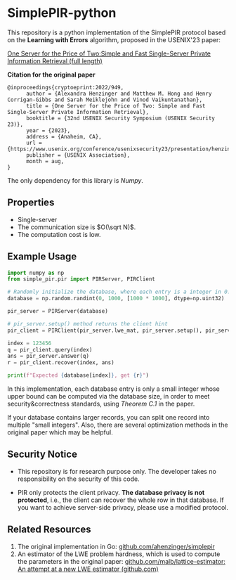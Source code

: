 # SimplePIR-python

This repository is a python implementation of the SimplePIR protocol based on the **Learning with Errors** algorithm, proposed in the USENIX'23 paper:

 [One Server for the Price of Two:Simple and Fast Single-Server Private Information Retrieval (full length)](https://eprint.iacr.org/2022/949.pdf)

**Citation for the original paper**

```
@inproceedings{cryptoeprint:2022/949,
      author = {Alexandra Henzinger and Matthew M. Hong and Henry Corrigan-Gibbs and Sarah Meiklejohn and Vinod Vaikuntanathan},
      title = {One Server for the Price of Two: Simple and Fast Single-Server Private Information Retrieval},
      booktitle = {32nd USENIX Security Symposium (USENIX Security 23)},
      year = {2023},
      address = {Anaheim, CA},
      url = {https://www.usenix.org/conference/usenixsecurity23/presentation/henzinger},
      publisher = {USENIX Association},
      month = aug,
}
```

The only dependency for this library is *Numpy*.

## Properties

* Single-server
* The communication size is $O(\sqrt N)$.
* The computation cost is low.

## Example Usage

```python
import numpy as np
from simple_pir.pir import PIRServer, PIRClient

# Randomly initialize the database, where each entry is a integer in 0...999
database = np.random.randint(0, 1000, [1000 * 1000], dtype=np.uint32)

pir_server = PIRServer(database)

# pir_server.setup() method returns the client hint
pir_client = PIRClient(pir_server.lwe_mat, pir_server.setup(), pir_server.get_scale_factor())

index = 123456
q = pir_client.query(index)
ans = pir_server.answer(q)
r = pir_client.recover(index, ans)

print(f"Expected {database[index]}, get {r}")
```

In this implementation, each database entry is only a small integer whose upper bound can be computed via the database size, in order to meet security&correctness standards, using *Theorem C.1* in the paper.

If your database contains larger records, you can split one record into multiple "small integers". Also, there are several optimization methods in the original paper which may be helpful.

## Security Notice

* This repository is for research purpose only. The developer takes no responsibility on the security of this code.

* PIR only protects the client privacy. **The database privacy is not protected**, i.e., the client can recover the whole row in that database. If you want to achieve server-side privacy, please use a modified protocol.

## Related Resources

1. The original implementation in Go: [github.com/ahenzinger/simplepir](https://github.com/ahenzinger/simplepir/tree/main)
2. An estimator of the LWE problem hardness, which is used to compute the parameters in the original paper: [github.com/malb/lattice-estimator: An attempt at a new LWE estimator (github.com)](https://github.com/malb/lattice-estimator/)

